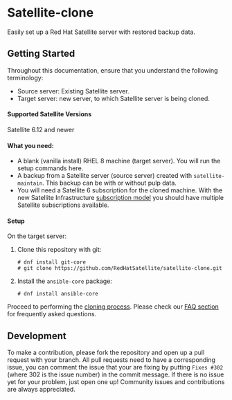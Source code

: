 # Satellite-clone

Easily set up a Red Hat Satellite server with restored backup data.

## Getting Started
Throughout this documentation, ensure that you understand the following terminology:
- Source server: Existing Satellite server.
- Target server: new server, to which Satellite server is being cloned.

#### Supported Satellite Versions ####
Satellite 6.12 and newer

#### What you need: ####
  - A blank (vanilla install) RHEL 8 machine (target server). You will run the setup commands here.
  - A backup from a Satellite server (source server) created with `satellite-maintain`. This backup can be with or without pulp data.
  - You will need a Satellite 6 subscription for the cloned machine. With the new Satellite Infrastructure [subscription model](https://access.redhat.com/solutions/3382781) you should have multiple Satellite subscriptions available.

#### Setup ####

On the target server:

1. Clone this repository with git:
   ```console
   # dnf install git-core
   # git clone https://github.com/RedHatSatellite/satellite-clone.git
   ```
2. Install the `ansible-core` package:
   ```console
   # dnf install ansible-core
   ```

Proceed to performing the [cloning process](docs/satellite-clone.md). Please check our [FAQ section](docs/faqs.md) for frequently asked questions.

## Development ##

To make a contribution, please fork the repository and open up a pull request with your branch. All pull requests need to have a corresponding issue, you can comment the issue that your are fixing by putting `Fixes #302` (where 302 is the issue number) in the commit message. If there is no issue yet for your problem, just open one up! Community issues and contributions are always appreciated.